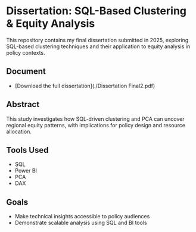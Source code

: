 # Dissertation: SQL-Based Clustering & Equity Analysis

This repository contains my final dissertation submitted in 2025, exploring SQL-based clustering techniques and their application to equity analysis in policy contexts.

##  Document
- [Download the full dissertation](./Dissertation Final2.pdf)

##  Abstract
This study investigates how SQL-driven clustering and PCA can uncover regional equity patterns, with implications for policy design and resource allocation.

##  Tools Used
- SQL
- Power BI
- PCA
- DAX

##  Goals
- Make technical insights accessible to policy audiences
- Demonstrate scalable analysis using SQL and BI tools
